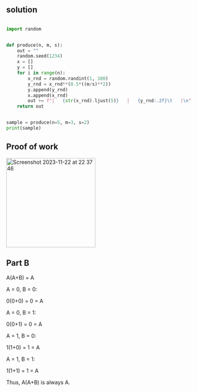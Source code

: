 ## solution ##

```.py

import random


def produce(n, m, s):
    out = ""
    random.seed(1234)
    x = []
    y = []
    for i in range(n):
        x_rnd = random.randint(1, 100)
        y_rnd = x_rnd**(0.5*((m/s)**2))
        y.append(y_rnd)
        x.append(x_rnd)
        out += f"|   {str(x_rnd).ljust(5)}   |   {y_rnd:.2f}\t   |\n"
    return out


sample = produce(n=5, m=3, s=2)
print(sample)

```

## Proof of work ##

<img width="238" alt="Screenshot 2023-11-22 at 22 37 46" src="https://github.com/yuxuantaoisak/unit_2/assets/144768397/da910bbd-a725-4be2-9977-89efdd2e1a84">

## Part B ##

A(A+B) = A

A = 0, B = 0:

0(0+0) = 0 = A


A = 0, B = 1:

0(0+1) = 0 = A


A = 1, B = 0:

1(1+0) = 1 = A


A = 1, B = 1:

1(1+1) = 1 = A


Thus, A(A+B) is always A.
